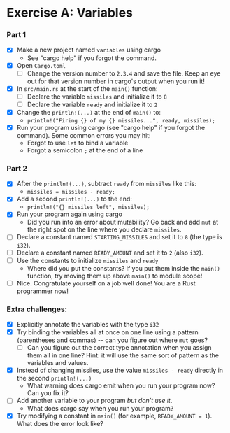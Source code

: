 # Exercise A: Variables

### Part 1
- [X] Make a new project named `variables` using cargo
  - See "cargo help" if you forgot the command.
- [X] Open `Cargo.toml`
  - [ ] Change the version number to `2.3.4` and save the file.  Keep an eye out for that version number in cargo's output when you run it!
- [X] In `src/main.rs` at the start of the `main()` function:
  - [ ] Declare the variable `missiles` and initialize it to `8`
  - [ ] Declare the variable `ready` and initialize it to `2`
- [X] Change the `println!(...)` at the end of `main()` to:
  - `println!("Firing {} of my {} missiles...", ready, missiles);`
- [X] Run your program using cargo (see "cargo help" if you forgot the command).
  Some common errors you may hit:
  - Forgot to use `let` to bind a variable
  - Forgot a semicolon `;` at the end of a line

### Part 2

- [X] After the `println!(...)`, subtract `ready` from `missiles` like this:
  - `missiles = missiles - ready;`
- [X] Add a second `println!(...)` to the end:
  - `println!("{} missiles left", missiles);`
- [X] Run your program again using cargo
  - Did you run into an error about mutability? Go back and add `mut` at the right spot on the line where you declare `missiles`.
- [ ] Declare a constant named `STARTING_MISSILES` and set it to `8` (the type is `i32`).
- [ ] Declare a constant named `READY_AMOUNT` and set it to `2` (also `i32`).
- [ ] Use the constants to initialize `missiles` and `ready`
  - Where did you put the constants?  If you put them inside the `main()` function, try moving them up above `main()` to module scope! 
- [ ] Nice. Congratulate yourself on a job well done!  You are a Rust programmer now!

### Extra challenges:
- [X] Explicitly annotate the variables with the type `i32`
- [X] Try binding the variables all at once on one line using a pattern (parentheses and commas) -- can you figure out where `mut` goes?
  - [ ] Can you figure out the correct type annotation when you assign them all in one line?  Hint: it will use the same sort of pattern as the variables and values.
- [X] Instead of changing missiles, use the value `missiles - ready` directly in the second `println!(...)`
  - What warning does cargo emit when you run your program now? Can you fix it?
- [ ] Add another variable to your program *but don't use it*.
  - What does cargo say when you run your program?
- [X] Try modifying a constant in `main()` (for example, `READY_AMOUNT = 1`). What does the error look like?
